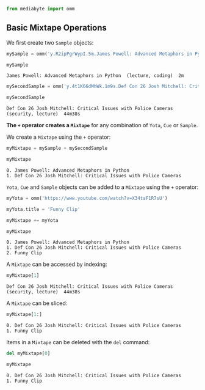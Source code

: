 

```python
from mediabyte import omm
```

## Basic Mixtape Operations

We first create two `Sample` objects:


```python
mySample = omm('y.R2ipPgrWypI.5m.James Powell: Advanced Metaphors in Python.lecture.coding.7m')
```


```python
mySample
```




    James Powell: Advanced Metaphors in Python  (lecture, coding)  2m




```python
mySecondSample = omm('y.4t1K66dMhWk.1m9s.Def Con 26 Josh Mitchell: Critical Issues with Police Cameras.security.lecture.45m47s')
```


```python
mySecondSample
```




    Def Con 26 Josh Mitchell: Critical Issues with Police Cameras  (security, lecture)  44m38s



**The `+` operator creates a `Mixtape`** for any combination of `Yota`, `Cue` or `Sample`.

We create a `Mixtape` using the `+` operator:


```python
myMixtape = mySample + mySecondSample
```


```python
myMixtape
```




    0. James Powell: Advanced Metaphors in Python
    1. Def Con 26 Josh Mitchell: Critical Issues with Police Cameras



`Yota`, `Cue` and `Sample` objects can be added to a `Mixtape` using the `+` operator:


```python
myYota = omm('https://www.youtube.com/watch?v=X34taF1R7sU')
```


```python
myYota.title = 'Funny Clip'
```


```python
myMixtape += myYota
```


```python
myMixtape
```




    0. James Powell: Advanced Metaphors in Python
    1. Def Con 26 Josh Mitchell: Critical Issues with Police Cameras
    2. Funny Clip



A `Mixtape` can be accessed by indexing:


```python
myMixtape[1]
```




    Def Con 26 Josh Mitchell: Critical Issues with Police Cameras  (security, lecture)  44m38s



A `Mixtape` can be sliced:


```python
myMixtape[1:]
```




    0. Def Con 26 Josh Mitchell: Critical Issues with Police Cameras
    1. Funny Clip



Items in a `Mixtape` can be deleted with the `del` command:


```python
del myMixtape[0]
```


```python
myMixtape
```




    0. Def Con 26 Josh Mitchell: Critical Issues with Police Cameras
    1. Funny Clip


